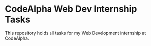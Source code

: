 # CodeAlpha Web Dev Internship Tasks
This repository holds all tasks for my Web Development internship at CodeAlpha.
